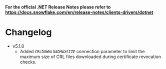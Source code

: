 #### For the official .NET Release Notes please refer to https://docs.snowflake.com/en/release-notes/clients-drivers/dotnet

# Changelog
- v5.1.0
    - Added `CRLDOWNLOADMAXSIZE` connection parameter to limit the maximum size of CRL files downloaded during certificate revocation checks.
